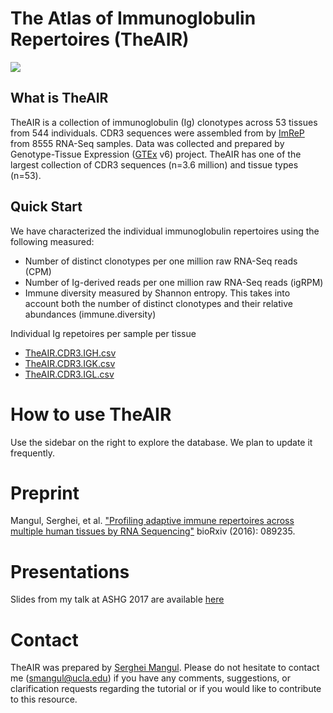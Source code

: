 # The Atlas of Immunoglobulin Repertoires (TheAIR)


![](https://github.com/smangul1/TheAIR/blob/master/TheAIR.logo.png)

## What is TheAIR
TheAIR is a collection of immunoglobulin (Ig) clonotypes across 53 tissues from 544 individuals. CDR3 sequences were assembled from by [ImReP](https://github.com/mandricigor/imrep/wiki) from 8555 RNA-Seq samples. Data was collected and prepared by Genotype-Tissue Expression ([GTEx](https://www.gtexportal.org/home/) v6) project. 
TheAIR has one of the largest collection of CDR3 sequences (n=3.6 million) and tissue types (n=53). 

## Quick Start

We have characterized the individual immunoglobulin repertoires using the following measured:
  

* Number of distinct clonotypes per one million raw RNA-Seq reads (CPM)
* Number of Ig-derived reads per one million raw RNA-Seq reads (igRPM)
* Immune diversity measured by Shannon entropy. This takes into account both the number of distinct clonotypes and their relative abundances (immune.diversity)


Individual Ig repetoires per sample per tissue
* [TheAIR.CDR3.IGH.csv](https://github.com/smangul1/TheAIR/blob/master/TheAIR.CDR3.IGH.csv)
* [TheAIR.CDR3.IGK.csv](https://github.com/smangul1/TheAIR/blob/master/TheAIR.CDR3.IGK.csv)
* [TheAIR.CDR3.IGL.csv](https://github.com/smangul1/TheAIR/blob/master/TheAIR.CDR3.IGL.csv)

# How to use TheAIR
Use the sidebar on the right to explore the database. We plan to update it frequently. 

# Preprint

Mangul, Serghei, et al. ["Profiling adaptive immune repertoires across multiple human tissues by RNA Sequencing"](http://www.biorxiv.org/content/early/2017/03/25/089235) bioRxiv (2016): 089235. 

# Presentations

Slides from my talk at ASHG 2017 are available [here](https://sergheimangul.files.wordpress.com/2017/10/ashg_2017_public.pdf)


# Contact 

TheAIR was prepared by [Serghei Mangul](https://sergheimangul.wordpress.com/). Please do not hesitate to contact me (smangul@ucla.edu) if you have any comments, suggestions, or clarification requests regarding the tutorial or if you would like to contribute to this resource.
